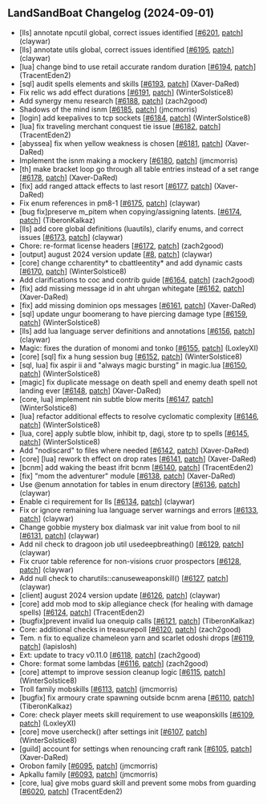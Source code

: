 ## LandSandBoat Changelog (2024-09-01)
- [lls] annotate npcutil global, correct issues identified [[#6201](https://github.com/LandSandBoat/server/pull/6201), [patch](https://github.com/LandSandBoat/server/pull/6201.patch)] (claywar)
- [lls] annotate utils global, correct issues identified [[#6195](https://github.com/LandSandBoat/server/pull/6195), [patch](https://github.com/LandSandBoat/server/pull/6195.patch)] (claywar)
- [lua] change bind to use retail accurate random duration [[#6194](https://github.com/LandSandBoat/server/pull/6194), [patch](https://github.com/LandSandBoat/server/pull/6194.patch)] (TracentEden2)
- [sql] audit spells elements and skills [[#6193](https://github.com/LandSandBoat/server/pull/6193), [patch](https://github.com/LandSandBoat/server/pull/6193.patch)] (Xaver-DaRed)
- Fix relic ws add effect durations [[#6191](https://github.com/LandSandBoat/server/pull/6191), [patch](https://github.com/LandSandBoat/server/pull/6191.patch)] (WinterSolstice8)
- Add synergy menu research [[#6188](https://github.com/LandSandBoat/server/pull/6188), [patch](https://github.com/LandSandBoat/server/pull/6188.patch)] (zach2good)
- Shadows of the mind isnm [[#6185](https://github.com/LandSandBoat/server/pull/6185), [patch](https://github.com/LandSandBoat/server/pull/6185.patch)] (jmcmorris)
- [login] add keepalives to tcp sockets [[#6184](https://github.com/LandSandBoat/server/pull/6184), [patch](https://github.com/LandSandBoat/server/pull/6184.patch)] (WinterSolstice8)
- [lua] fix traveling merchant conquest tie issue [[#6182](https://github.com/LandSandBoat/server/pull/6182), [patch](https://github.com/LandSandBoat/server/pull/6182.patch)] (TracentEden2)
- [abyssea] fix when yellow weakness is chosen [[#6181](https://github.com/LandSandBoat/server/pull/6181), [patch](https://github.com/LandSandBoat/server/pull/6181.patch)] (Xaver-DaRed)
- Implement the isnm making a mockery [[#6180](https://github.com/LandSandBoat/server/pull/6180), [patch](https://github.com/LandSandBoat/server/pull/6180.patch)] (jmcmorris)
- [th] make bracket loop go through all table entries instead of a set range [[#6178](https://github.com/LandSandBoat/server/pull/6178), [patch](https://github.com/LandSandBoat/server/pull/6178.patch)] (Xaver-DaRed)
- [fix] add ranged attack effects to last resort [[#6177](https://github.com/LandSandBoat/server/pull/6177), [patch](https://github.com/LandSandBoat/server/pull/6177.patch)] (Xaver-DaRed)
- Fix enum references in pm8-1 [[#6175](https://github.com/LandSandBoat/server/pull/6175), [patch](https://github.com/LandSandBoat/server/pull/6175.patch)] (claywar)
- [bug fix]preserve m_pitem when copying/assigning latents. [[#6174](https://github.com/LandSandBoat/server/pull/6174), [patch](https://github.com/LandSandBoat/server/pull/6174.patch)] (TiberonKalkaz)
- [lls] add core global definitions (luautils), clarify enums, and correct issues [[#6173](https://github.com/LandSandBoat/server/pull/6173), [patch](https://github.com/LandSandBoat/server/pull/6173.patch)] (claywar)
- Chore: re-format license headers [[#6172](https://github.com/LandSandBoat/server/pull/6172), [patch](https://github.com/LandSandBoat/server/pull/6172.patch)] (zach2good)
- [output] august 2024 version update [[#8](https://github.com/LandSandBoat/UpdateExtractor/pull/8), [patch](https://github.com/LandSandBoat/UpdateExtractor/pull/8.patch)] (claywar)
- [core] change ccharentity* to cbattleentity* and add dynamic casts [[#6170](https://github.com/LandSandBoat/server/pull/6170), [patch](https://github.com/LandSandBoat/server/pull/6170.patch)] (WinterSolstice8)
- Add clarifications to coc and contrib guide [[#6164](https://github.com/LandSandBoat/server/pull/6164), [patch](https://github.com/LandSandBoat/server/pull/6164.patch)] (zach2good)
- [fix] add missing message id in aht uhrgan whitegate [[#6162](https://github.com/LandSandBoat/server/pull/6162), [patch](https://github.com/LandSandBoat/server/pull/6162.patch)] (Xaver-DaRed)
- [fix] add missing dominion ops messages [[#6161](https://github.com/LandSandBoat/server/pull/6161), [patch](https://github.com/LandSandBoat/server/pull/6161.patch)] (Xaver-DaRed)
- [sql] update ungur boomerang to have piercing damage type [[#6159](https://github.com/LandSandBoat/server/pull/6159), [patch](https://github.com/LandSandBoat/server/pull/6159.patch)] (WinterSolstice8)
- [lls] add lua language server definitions and annotations [[#6156](https://github.com/LandSandBoat/server/pull/6156), [patch](https://github.com/LandSandBoat/server/pull/6156.patch)] (claywar)
- Magic: fixes the duration of monomi and tonko [[#6155](https://github.com/LandSandBoat/server/pull/6155), [patch](https://github.com/LandSandBoat/server/pull/6155.patch)] (LoxleyXI)
- [core] [sql] fix a hung session bug [[#6152](https://github.com/LandSandBoat/server/pull/6152), [patch](https://github.com/LandSandBoat/server/pull/6152.patch)] (WinterSolstice8)
- [sql, lua] fix aspir ii and "always magic bursting" in magic.lua [[#6150](https://github.com/LandSandBoat/server/pull/6150), [patch](https://github.com/LandSandBoat/server/pull/6150.patch)] (WinterSolstice8)
- [magic] fix duplicate message on death spell and enemy death spell not landing ever [[#6148](https://github.com/LandSandBoat/server/pull/6148), [patch](https://github.com/LandSandBoat/server/pull/6148.patch)] (Xaver-DaRed)
- [core, lua] implement nin subtle blow merits [[#6147](https://github.com/LandSandBoat/server/pull/6147), [patch](https://github.com/LandSandBoat/server/pull/6147.patch)] (WinterSolstice8)
- [lua] refactor additional effects to resolve cyclomatic complexity [[#6146](https://github.com/LandSandBoat/server/pull/6146), [patch](https://github.com/LandSandBoat/server/pull/6146.patch)] (WinterSolstice8)
- [lua, core] apply subtle blow, inhibit tp, dagi, store tp to spells [[#6145](https://github.com/LandSandBoat/server/pull/6145), [patch](https://github.com/LandSandBoat/server/pull/6145.patch)] (WinterSolstice8)
- Add "nodiscard" to files where needed [[#6142](https://github.com/LandSandBoat/server/pull/6142), [patch](https://github.com/LandSandBoat/server/pull/6142.patch)] (Xaver-DaRed)
- [core] [lua] rework th effect on drop rates [[#6141](https://github.com/LandSandBoat/server/pull/6141), [patch](https://github.com/LandSandBoat/server/pull/6141.patch)] (Xaver-DaRed)
- [bcnm] add waking the beast ifrit bcnm [[#6140](https://github.com/LandSandBoat/server/pull/6140), [patch](https://github.com/LandSandBoat/server/pull/6140.patch)] (TracentEden2)
- [fix] "mom the adventurer" module [[#6138](https://github.com/LandSandBoat/server/pull/6138), [patch](https://github.com/LandSandBoat/server/pull/6138.patch)] (Xaver-DaRed)
- Use @enum annotation for tables in enum directory [[#6136](https://github.com/LandSandBoat/server/pull/6136), [patch](https://github.com/LandSandBoat/server/pull/6136.patch)] (claywar)
- Enable ci requirement for lls [[#6134](https://github.com/LandSandBoat/server/pull/6134), [patch](https://github.com/LandSandBoat/server/pull/6134.patch)] (claywar)
- Fix or ignore remaining lua language server warnings and errors [[#6133](https://github.com/LandSandBoat/server/pull/6133), [patch](https://github.com/LandSandBoat/server/pull/6133.patch)] (claywar)
- Change gobbie mystery box dialmask var init value from bool to nil [[#6131](https://github.com/LandSandBoat/server/pull/6131), [patch](https://github.com/LandSandBoat/server/pull/6131.patch)] (claywar)
- Add nil check to dragoon job util usedeepbreathing() [[#6129](https://github.com/LandSandBoat/server/pull/6129), [patch](https://github.com/LandSandBoat/server/pull/6129.patch)] (claywar)
- Fix cruor table reference for non-visions cruor prospectors [[#6128](https://github.com/LandSandBoat/server/pull/6128), [patch](https://github.com/LandSandBoat/server/pull/6128.patch)] (claywar)
- Add null check to charutils::canuseweaponskill() [[#6127](https://github.com/LandSandBoat/server/pull/6127), [patch](https://github.com/LandSandBoat/server/pull/6127.patch)] (claywar)
- [client] august 2024 version update [[#6126](https://github.com/LandSandBoat/server/pull/6126), [patch](https://github.com/LandSandBoat/server/pull/6126.patch)] (claywar)
- [core] add mob mod to skip allegiance check (for healing with damage spells) [[#6124](https://github.com/LandSandBoat/server/pull/6124), [patch](https://github.com/LandSandBoat/server/pull/6124.patch)] (TracentEden2)
- [bugfix]prevent invalid lua onequip calls [[#6121](https://github.com/LandSandBoat/server/pull/6121), [patch](https://github.com/LandSandBoat/server/pull/6121.patch)] (TiberonKalkaz)
- Core: additional checks in treasurepoll [[#6120](https://github.com/LandSandBoat/server/pull/6120), [patch](https://github.com/LandSandBoat/server/pull/6120.patch)] (zach2good)
- Tem. n fix to equalize chameleon yarn and scarlet odoshi drops [[#6119](https://github.com/LandSandBoat/server/pull/6119), [patch](https://github.com/LandSandBoat/server/pull/6119.patch)] (lapislosh)
- Ext: update to tracy v0.11.0 [[#6118](https://github.com/LandSandBoat/server/pull/6118), [patch](https://github.com/LandSandBoat/server/pull/6118.patch)] (zach2good)
- Chore: format some lambdas [[#6116](https://github.com/LandSandBoat/server/pull/6116), [patch](https://github.com/LandSandBoat/server/pull/6116.patch)] (zach2good)
- [core] attempt to improve session cleanup logic [[#6115](https://github.com/LandSandBoat/server/pull/6115), [patch](https://github.com/LandSandBoat/server/pull/6115.patch)] (WinterSolstice8)
- Troll family mobskills [[#6113](https://github.com/LandSandBoat/server/pull/6113), [patch](https://github.com/LandSandBoat/server/pull/6113.patch)] (jmcmorris)
- [bugfix] fix armoury crate spawning outside bcnm arena [[#6110](https://github.com/LandSandBoat/server/pull/6110), [patch](https://github.com/LandSandBoat/server/pull/6110.patch)] (TiberonKalkaz)
- Core: check player meets skill requirement to use weaponskills [[#6109](https://github.com/LandSandBoat/server/pull/6109), [patch](https://github.com/LandSandBoat/server/pull/6109.patch)] (LoxleyXI)
- [core] move usercheck() after settings init [[#6107](https://github.com/LandSandBoat/server/pull/6107), [patch](https://github.com/LandSandBoat/server/pull/6107.patch)] (WinterSolstice8)
- [guild] account for settings when renouncing craft rank [[#6105](https://github.com/LandSandBoat/server/pull/6105), [patch](https://github.com/LandSandBoat/server/pull/6105.patch)] (Xaver-DaRed)
- Orobon family [[#6095](https://github.com/LandSandBoat/server/pull/6095), [patch](https://github.com/LandSandBoat/server/pull/6095.patch)] (jmcmorris)
- Apkallu family [[#6093](https://github.com/LandSandBoat/server/pull/6093), [patch](https://github.com/LandSandBoat/server/pull/6093.patch)] (jmcmorris)
- [core, lua] give mobs guard skill and prevent some mobs from guarding [[#6020](https://github.com/LandSandBoat/server/pull/6020), [patch](https://github.com/LandSandBoat/server/pull/6020.patch)] (TracentEden2)
